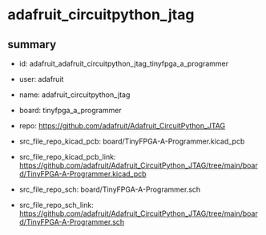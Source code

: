# adafruit_circuitpython_jtag
 
## summary 
* id: adafruit_adafruit_circuitpython_jtag_tinyfpga_a_programmer
* user: adafruit
* name: adafruit_circuitpython_jtag
* board: tinyfpga_a_programmer
* repo: https://github.com/adafruit/Adafruit_CircuitPython_JTAG
* src_file_repo_kicad_pcb: board/TinyFPGA-A-Programmer.kicad_pcb
* src_file_repo_kicad_pcb_link: https://github.com/adafruit/Adafruit_CircuitPython_JTAG/tree/main/board/TinyFPGA-A-Programmer.kicad_pcb


* src_file_repo_sch: board/TinyFPGA-A-Programmer.sch
* src_file_repo_sch_link: https://github.com/adafruit/Adafruit_CircuitPython_JTAG/tree/main/board/TinyFPGA-A-Programmer.sch




